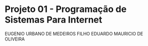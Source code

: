 # Projeto 01 - Programação de Sistemas Para Internet

EUGENIO URBANO DE MEDEIROS FILHO
EDUARDO MAURICIO DE OLIVEIRA